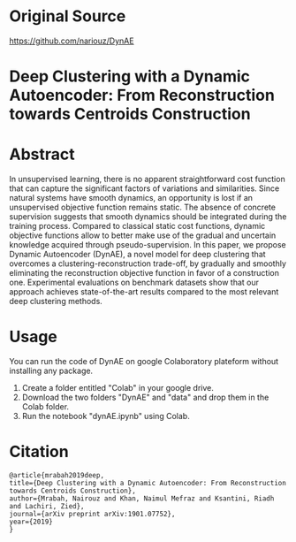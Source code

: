 # Original Source

https://github.com/nariouz/DynAE


# Deep Clustering with a Dynamic Autoencoder:  From Reconstruction towards Centroids Construction


# Abstract

In unsupervised learning, there is no apparent straightforward cost function that can capture the significant factors of variations and similarities. Since natural systems have smooth dynamics, an opportunity is lost if an unsupervised objective function remains static. The absence of concrete supervision suggests that smooth dynamics should be integrated during the training process. Compared to classical static cost functions, dynamic objective functions allow to better make use of the gradual and uncertain knowledge acquired through pseudo-supervision. In this paper, we propose Dynamic Autoencoder (DynAE), a novel model for deep clustering that overcomes a clustering-reconstruction trade-off, by gradually and smoothly eliminating the reconstruction objective function in favor of a construction one. Experimental evaluations on benchmark datasets show that our approach achieves state-of-the-art results compared to the most relevant deep clustering methods. 



# Usage

You can run the code of DynAE on google Colaboratory plateform without installing any package. 

  1. Create a folder entitled "Colab" in your google drive.
  2. Download the two folders "DynAE" and "data" and drop them in the Colab folder.
  3. Run the notebook "dynAE.ipynb" using Colab.
  

# Citation
  
  ```
  @article{mrabah2019deep,
  title={Deep Clustering with a Dynamic Autoencoder: From Reconstruction towards Centroids Construction},
  author={Mrabah, Nairouz and Khan, Naimul Mefraz and Ksantini, Riadh and Lachiri, Zied},
  journal={arXiv preprint arXiv:1901.07752},
  year={2019}
  }
  
  ```
  
